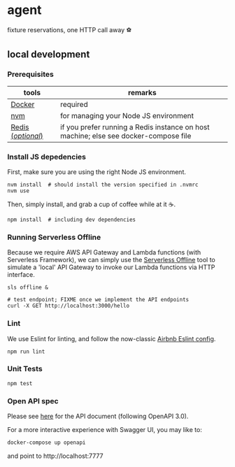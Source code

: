 # agent
fixture reservations, one HTTP call away :soccer:

## local development

### Prerequisites

| tools | remarks |
| --- | --- |
| [Docker]() | required |
| [nvm](https://github.com/nvm-sh/nvm) | for managing your Node JS environment |
| [Redis (_optional_)]() | if you prefer running a Redis instance on host machine; else see docker-compose file |

### Install JS depedencies

First, make sure you are using the right Node JS environment.

```
nvm install  # should install the version specified in .nvmrc
nvm use
```
Then, simply install, and grab a cup of coffee while at it :coffee:.

```
npm install  # including dev dependencies
```

### Running Serverless Offline

Because we require AWS API Gateway and Lambda functions (with Serverless Framework), we can simply use the [Serverless Offline]() tool to simulate a 'local' API Gateway to invoke our Lambda functions via HTTP interface.

```
sls offline &

# test endpoint; FIXME once we implement the API endpoints
curl -X GET http://localhost:3000/hello
```

### Lint

We use Eslint for linting, and follow the now-classic [Airbnb Eslint config](https://www.npmjs.com/package/eslint-config-airbnb).

```
npm run lint
```

### Unit Tests

```
npm test
```


### Open API spec

Please see [here](docs/openapi.yml) for the API document (following OpenAPI 3.0).

For a more interactive experience with Swagger UI, you may like to:

```sh
docker-compose up openapi
```

and point to http://localhost:7777
